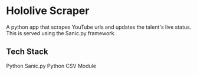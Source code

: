 # Hololive Scraper

A python app that scrapes YouTube urls and updates the talent's live status. This is served using the Sanic.py framework.

## Tech Stack

Python
Sanic.py
Python CSV Module
